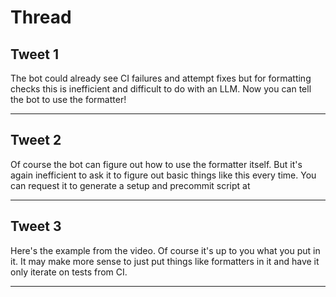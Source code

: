 # Thread

## Tweet 1

The bot could already see CI failures and attempt fixes but for formatting checks this is inefficient and difficult to do with an LLM. Now you can tell the bot to use the formatter!

---

## Tweet 2

Of course the bot can figure out how to use the formatter itself. But it's again inefficient to ask it to figure out basic things like this every time. You can request it to generate a setup and precommit script at

---

## Tweet 3

Here's the example from the video. Of course it's up to you what you put in it. It may make more sense to just put things like formatters in it and have it only iterate on tests from CI.

---

